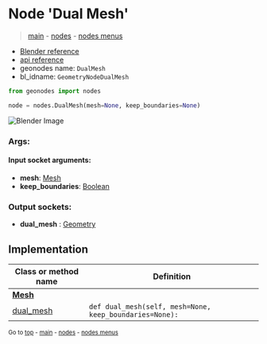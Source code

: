 # Node 'Dual Mesh'

> [main](../structure.md) - [nodes](nodes.md) - [nodes menus](nodes_menus.md)

- [Blender reference](https://docs.blender.org/manual/en/latest/modeling/geometry_nodes/mesh/dual_mesh.html)
- [api reference](https://docs.blender.org/api/current/bpy.types.GeometryNodeDualMesh.html)
- geonodes name: `DualMesh`
- bl_idname: `GeometryNodeDualMesh`

```python
from geonodes import nodes

node = nodes.DualMesh(mesh=None, keep_boundaries=None)
```

![Blender Image](https://docs.blender.org/manual/en/latest/_images/node-types_GeometryNodeDualMesh.webp)

### Args:

#### Input socket arguments:

- **mesh**: [Mesh](Mesh.md)
- **keep_boundaries**: [Boolean](Boolean.md)

### Output sockets:

- **dual_mesh** : [Geometry](Geometry.md)

## Implementation

| Class or method name | Definition |
|----------------------|------------|
| **[Mesh](Mesh.md)** |
| [dual_mesh](Mesh.md#dual_mesh) | `def dual_mesh(self, mesh=None, keep_boundaries=None):` |
<sub>Go to [top](#node-Dual-Mesh) - [main](../structure.md) - [nodes](nodes.md) - [nodes menus](nodes_menus.md)</sub>


